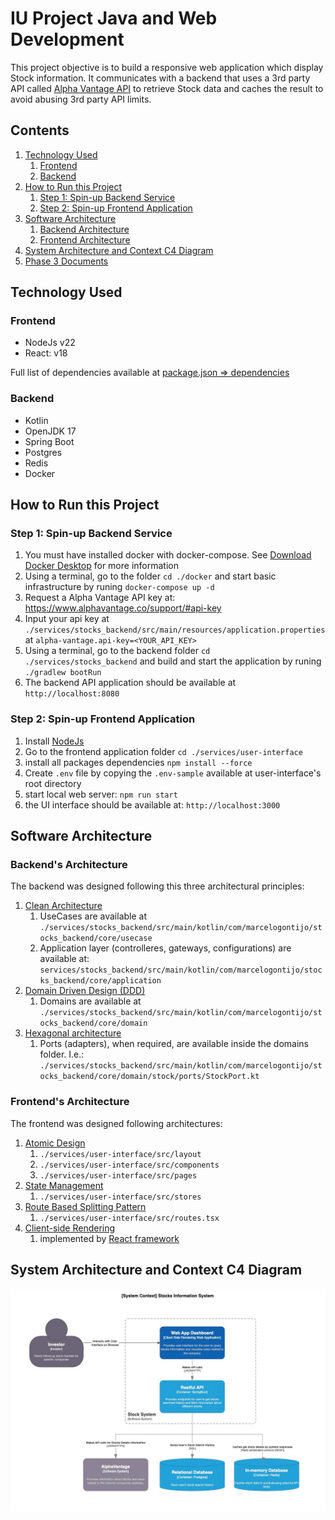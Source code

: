 # IU Project Java and Web Development

This project objective is to build a responsive web application which display Stock information. It communicates with a backend that uses a 3rd party API called [Alpha Vantage API](https://www.alphavantage.co/) to retrieve Stock data and caches the result to avoid abusing 3rd party API limits.

## Contents

1. [Technology Used](#technology-used)
    1. [Frontend](#frontend)
    2. [Backend](#backend)
2. [How to Run this Project](#how-to-run-this-project)
    1. [Step 1: Spin-up Backend Service](#step-1-spin-up-backend-service)
    2. [Step 2: Spin-up Frontend Application](#step-2-spin-up-frontend-application)
3. [Software Architecture](#software-architecture)
    1. [Backend Architecture](#backends-architecture)
    2. [Frontend Architecture](#frontends-architecture)
4. [System Architecture and Context C4 Diagram](#system-architecture-and-context-c4-diagram)
5. [Phase 3 Documents](./docs_phase3/)

## Technology Used

### Frontend

* NodeJs v22
* React: v18

Full list of dependencies available at [package.json => dependencies](./services/user-interface/package.json)

### Backend

* Kotlin
* OpenJDK 17
* Spring Boot
* Postgres
* Redis
* Docker

## How to Run this Project

### Step 1: Spin-up Backend Service

1. You must have installed docker with docker-compose. See [Download Docker Desktop](https://www.docker.com/) for more information
2. Using a terminal, go to the folder `cd ./docker` and start basic infrastructure by runing `docker-compose up -d`
3. Request a Alpha Vantage API key at: https://www.alphavantage.co/support/#api-key
4. Input your api key at `./services/stocks_backend/src/main/resources/application.properties` at `alpha-vantage.api-key=<YOUR_API_KEY>`
5. Using a terminal, go to the backend folder `cd ./services/stocks_backend` and build and start the application by runing `./gradlew bootRun`
6. The backend API application should be available at `http://localhost:8080`

### Step 2: Spin-up Frontend Application

1. Install [NodeJs](https://nodejs.org/en)
2. Go to the frontend application folder `cd ./services/user-interface`
3. install all packages dependencies `npm install --force`
4. Create `.env` file by copying the `.env-sample` available at user-interface's root directory
5. start local web server: `npm run start`
6. the UI interface should be available at: `http://localhost:3000`

## Software Architecture

### Backend's Architecture

The backend was designed following this three architectural principles:

1. [Clean Architecture](https://blog.cleancoder.com/uncle-bob/2012/08/13/the-clean-architecture.html)
    1. UseCases are available at `./services/stocks_backend/src/main/kotlin/com/marcelogontijo/stocks_backend/core/usecase`
    2. Application layer (controlleres, gateways, configurations) are available at: `services/stocks_backend/src/main/kotlin/com/marcelogontijo/stocks_backend/core/application`
2. [Domain Driven Design (DDD)](https://en.wikipedia.org/wiki/Domain-driven_design)
    1. Domains are available at `./services/stocks_backend/src/main/kotlin/com/marcelogontijo/stocks_backend/core/domain`
3. [Hexagonal architecture](https://en.wikipedia.org/wiki/Hexagonal_architecture_(software))
    1. Ports (adapters), when required, are available inside the domains folder. I.e.: `./services/stocks_backend/src/main/kotlin/com/marcelogontijo/stocks_backend/core/domain/stock/ports/StockPort.kt`

### Frontend's Architecture

The frontend was designed following architectures:

1. [Atomic Design](https://bradfrost.com/blog/post/atomic-web-design/)
    1. `./services/user-interface/src/layout`
    2. `./services/user-interface/src/components`
    3. `./services/user-interface/src/pages`
2. [State Management](https://www.patterns.dev/vue/state-management)
    1. `./services/user-interface/src/stores`
3. [Route Based Splitting Pattern](https://www.patterns.dev/vanilla/route-based)
    1. `./services/user-interface/src/routes.tsx`
4. [Client-side Rendering](https://www.patterns.dev/react/client-side-rendering)
    1. implemented by [React framework](https://react.dev/)

## System Architecture and Context C4 Diagram

![C4 DIAGRAM](./docs_phase3/c4.jpg)